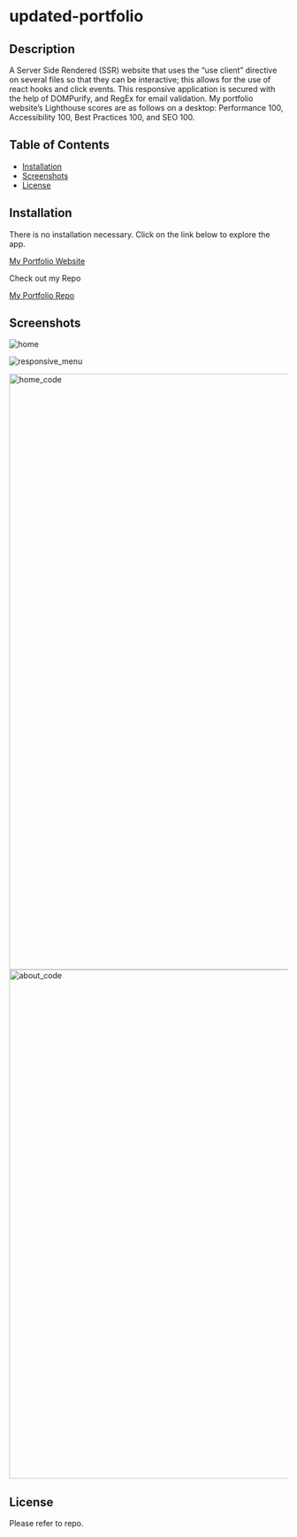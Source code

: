 # updated-portfolio

## Description

A Server Side Rendered (SSR) website that uses the “use client” directive on several files so that they can be interactive; this allows for the use of react hooks and click events. This responsive application is secured with the help of DOMPurify, and RegEx for email validation. My portfolio website’s Lighthouse scores are as follows on a desktop: Performance 100, Accessibility 100, Best Practices 100, and SEO 100.

## Table of Contents

- [Installation](#installation)
- [Screenshots](#screenshots)
- [License](#license)

## Installation

There is no installation necessary. Click on the link below to explore the app.

[My Portfolio Website](https://avidwebdev.com)

Check out my Repo

[My Portfolio Repo](https://github.com/perfectblue0/updated-portfolio)

## Screenshots

![home](https://github.com/perfectblue0/updated-portfolio/assets/100807923/b75ff1fa-77b7-4cb0-9b33-5705ce75f81e)

![responsive_menu](https://github.com/perfectblue0/updated-portfolio/assets/100807923/bf022318-c955-4353-90ba-d0162f8215ba)

<img width="1077" alt="home_code" src="https://github.com/perfectblue0/updated-portfolio/assets/100807923/a90a1780-99f3-4819-8dee-c81f1ba1c398">

<img width="920" alt="about_code" src="https://github.com/perfectblue0/updated-portfolio/assets/100807923/dc6662c5-9489-4ce1-941b-f7dae45b477c">

## License

Please refer to repo.
